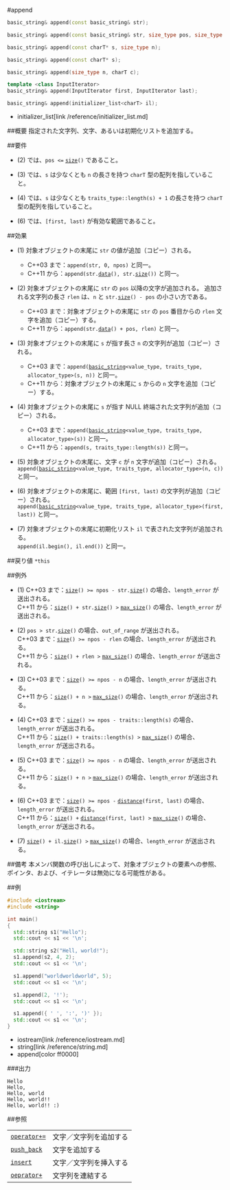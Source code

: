 #append
```cpp
basic_string& append(const basic_string& str);								// (1)

basic_string& append(const basic_string& str, size_type pos, size_type n);	// (2)

basic_string& append(const charT* s, size_type n);							// (3)

basic_string& append(const charT* s);										// (4)

basic_string& append(size_type n, charT c);									// (5)

template <class InputIterator>
basic_string& append(InputIterator first, InputIterator last);				// (6)

basic_string& append(initializer_list<charT> il);							// (7) C++11 から
```
* initializer_list[link /reference/initializer_list.md]

##概要
指定された文字列、文字、あるいは初期化リストを追加する。


##要件
- (2) では、`pos <=` [`size`](./size.md)`()` であること。

- (3) では、`s` は少なくとも `n` の長さを持つ `charT` 型の配列を指していること。

- (4) では、`s` は少なくとも `traits_type::length(s) + 1` の長さを持つ `charT` 型の配列を指していること。

- (6) では、`[first, last)` が有効な範囲であること。


##効果
- (1) 対象オブジェクトの末尾に `str` の値が追加（コピー）される。
	* C++03 まで：`append(str, 0, npos)` と同一。
	* C++11 から：`append(str.`[`data`](./data.md)`(), str.`[`size`](./size.md)`())` と同一。

- (2) 対象オブジェクトの末尾に `str` の `pos` 以降の文字が追加される。
	追加される文字列の長さ `rlen` は、`n` と `str.`[`size`](./size.md)`() - pos` の小さい方である。
	* C++03 まで：対象オブジェクトの末尾に `str` の `pos` 番目からの `rlen` 文字を追加（コピー）する。
	* C++11 から：`append(str.`[`data`](./data.md)`() + pos, rlen)` と同一。

- (3) 対象オブジェクトの末尾に `s` が指す長さ `n` の文字列が追加（コピー）される。
	* C++03 まで：`append(`[`basic_string`](/reference/basic_string/basic_string.md)`<value_type, traits_type, allocator_type>(s, n))` と同一。
	* C++11 から：対象オブジェクトの末尾に `s` からの `n` 文字を追加（コピー）する。

- (4) 対象オブジェクトの末尾に `s` が指す NULL 終端された文字列が追加（コピー）される。
	* C++03 まで：`append(`[`basic_string`](/reference/basic_string/basic_string.md)`<value_type, traits_type, allocator_type>(s))` と同一。
	* C++11 から：`append(s, traits_type::length(s))` と同一。

- (5) 対象オブジェクトの末尾に、文字 `c` が `n` 文字が追加（コピー）される。  
	`append(`[`basic_string`](/reference/basic_string/basic_string.md)`<value_type, traits_type, allocator_type>(n, c))` と同一。

- (6) 対象オブジェクトの末尾に、範囲 `[first, last)` の文字列が追加（コピー）される。  
	`append(`[`basic_string`](/reference/basic_string/basic_string.md)`<value_type, traits_type, allocator_type>(first, last))` と同一。

- (7) 対象オブジェクトの末尾に初期化リスト `il` で表された文字列が追加される。  
	`append(il.begin(), il.end())` と同一。


##戻り値
`*this`


##例外
- (1) C++03 まで：[`size`](size.md)`() >= npos - str.`[`size`](size.md)`()` の場合、`length_error` が送出される。  
	C++11 から：[`size`](size.md)`() + str.`[`size`](size.md)`() >` [`max_size`](max_size.md)`()` の場合、`length_error` が送出される。

- (2) `pos > str.`[`size`](./size.md)`()` の場合、`out_of_range` が送出される。  
	C++03 まで：[`size`](./size.md)`() >= npos - rlen` の場合、`length_error` が送出される。  
	C++11 から：[`size`](./size.md)`() + rlen >` [`max_size`](max_size.md)`()` の場合、`length_error` が送出される。

- (3) C++03 まで：[`size`](./size.md)`() >= npos - n` の場合、`length_error` が送出される。  
	C++11 から：[`size`](./size.md)`() + n >` [`max_size`](./max_size.md)`()` の場合、`length_error` が送出される。

- (4) C++03 まで：[`size`](./size.md)`() >= npos - traits::length(s)` の場合、`length_error` が送出される。  
	C++11 から：[`size`](./size.md)`() + traits::length(s) >` [`max_size`](./max_size.md)`()` の場合、`length_error` が送出される。

- (5) C++03 まで：[`size`](./size.md)`() >= npos - n` の場合、`length_error` が送出される。  
	C++11 から：[`size`](./size.md)`() + n >` [`max_size`](./max_size.md)`()` の場合、`length_error` が送出される。

- (6) C++03 まで：[`size`](./size.md)`() >= npos -` [`distance`](/reference/iterator/distance.md)`(first, last)` の場合、`length_error` が送出される。  
	C++11 から：[`size`](./size.md)`() +` [`distance`](/reference/iterator/distance.md)`(first, last) >` [`max_size`](./max_size.md)`()` の場合、`length_error` が送出される。

- (7) [`size`](./size.md)`() + il.`[`size`](/reference/initializer_list.md)`() >` [`max_size`](./max_size.md)`()` の場合、`length_error` が送出される。


##備考
本メンバ関数の呼び出しによって、対象オブジェクトの要素への参照、ポインタ、および、イテレータは無効になる可能性がある。


##例
```cpp
#include <iostream>
#include <string>

int main()
{
  std::string s1("Hello");
  std::cout << s1 << '\n';

  std::string s2("Hell, world!");
  s1.append(s2, 4, 2);
  std::cout << s1 << '\n';

  s1.append("worldworldworld", 5);
  std::cout << s1 << '\n';

  s1.append(2, '!');
  std::cout << s1 << '\n';

  s1.append({ ' ', ':', ')' });
  std::cout << s1 << '\n';
}
```
* iostream[link /reference/iostream.md]
* string[link /reference/string.md]
* append[color ff0000]

###出力
```
Hello
Hello, 
Hello, world
Hello, world!!
Hello, world!! :)
```

##参照

|                                     |                        |
|-------------------------------------|------------------------|
| [`operator+=`](./op_plus_assign.md) | 文字／文字列を追加する |
| [`push_back`](./push_back.md)       | 文字を追加する         |
| [`insert`](./insert.md)             | 文字／文字列を挿入する |
| [`oeprator+`](./op_plus.md)         | 文字列を連結する       |
